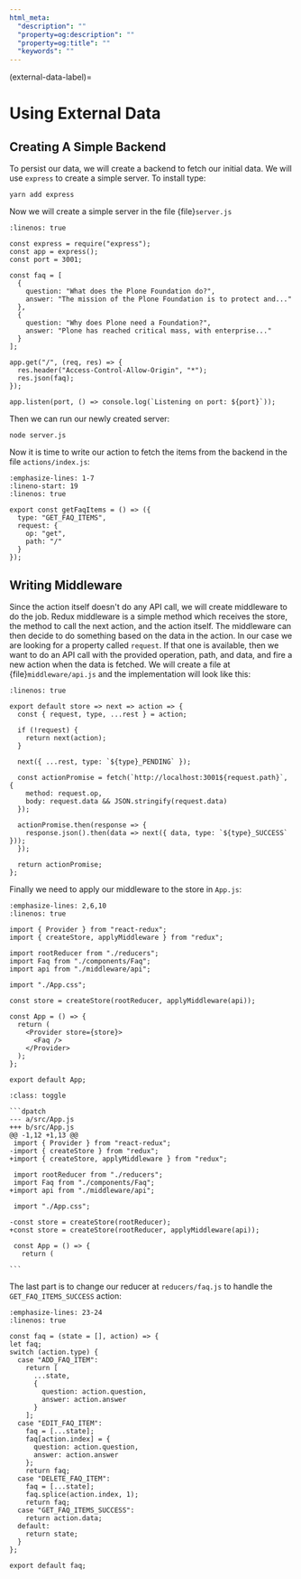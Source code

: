 ```yaml
---
html_meta:
  "description": ""
  "property=og:description": ""
  "property=og:title": ""
  "keywords": ""
---
```


(external-data-label)=

# Using External Data

## Creating A Simple Backend

To persist our data, we will create a backend to fetch our initial data.
We will use `express` to create a simple server.
To install type:

```shell
yarn add express
```

Now we will create a simple server in the file {file}`server.js`

```{code-block} jsx
:linenos: true

const express = require("express");
const app = express();
const port = 3001;

const faq = [
  {
    question: "What does the Plone Foundation do?",
    answer: "The mission of the Plone Foundation is to protect and..."
  },
  {
    question: "Why does Plone need a Foundation?",
    answer: "Plone has reached critical mass, with enterprise..."
  }
];

app.get("/", (req, res) => {
  res.header("Access-Control-Allow-Origin", "*");
  res.json(faq);
});

app.listen(port, () => console.log(`Listening on port: ${port}`));
```

Then we can run our newly created server:

```shell
node server.js
```

Now it is time to write our action to fetch the items from the backend in the file `actions/index.js`:

```{code-block} jsx
:emphasize-lines: 1-7
:lineno-start: 19
:linenos: true

export const getFaqItems = () => ({
  type: "GET_FAQ_ITEMS",
  request: {
    op: "get",
    path: "/"
  }
});
```

## Writing Middleware

Since the action itself doesn't do any API call, we will create middleware to do the job.
Redux middleware is a simple method which receives the store, the method to call the next action, and the action itself.
The middleware can then decide to do something based on the data in the action.
In our case we are looking for a property called `request`.
If that one is available, then we want to do an API call with the provided operation, path, and data, and fire a new action when the data is fetched.
We will create a file at {file}`middleware/api.js` and the implementation will look like this:

```{code-block} jsx
:linenos: true

export default store => next => action => {
  const { request, type, ...rest } = action;

  if (!request) {
    return next(action);
  }

  next({ ...rest, type: `${type}_PENDING` });

  const actionPromise = fetch(`http://localhost:3001${request.path}`, {
    method: request.op,
    body: request.data && JSON.stringify(request.data)
  });

  actionPromise.then(response => {
    response.json().then(data => next({ data, type: `${type}_SUCCESS` }));
  });

  return actionPromise;
};
```

Finally we need to apply our middleware to the store in `App.js`:

```{code-block} jsx
:emphasize-lines: 2,6,10
:linenos: true

import { Provider } from "react-redux";
import { createStore, applyMiddleware } from "redux";

import rootReducer from "./reducers";
import Faq from "./components/Faq";
import api from "./middleware/api";

import "./App.css";

const store = createStore(rootReducer, applyMiddleware(api));

const App = () => {
  return (
    <Provider store={store}>
      <Faq />
    </Provider>
  );
};

export default App;
```

````{admonition} Differences
:class: toggle

```dpatch
--- a/src/App.js
+++ b/src/App.js
@@ -1,12 +1,13 @@
 import { Provider } from "react-redux";
-import { createStore } from "redux";
+import { createStore, applyMiddleware } from "redux";

 import rootReducer from "./reducers";
 import Faq from "./components/Faq";
+import api from "./middleware/api";

 import "./App.css";

-const store = createStore(rootReducer);
+const store = createStore(rootReducer, applyMiddleware(api));

 const App = () => {
   return (

```
````

The last part is to change our reducer at `reducers/faq.js` to handle the `GET_FAQ_ITEMS_SUCCESS` action:

```{code-block} jsx
:emphasize-lines: 23-24
:linenos: true

const faq = (state = [], action) => {
let faq;
switch (action.type) {
  case "ADD_FAQ_ITEM":
    return [
      ...state,
      {
        question: action.question,
        answer: action.answer
      }
    ];
  case "EDIT_FAQ_ITEM":
    faq = [...state];
    faq[action.index] = {
      question: action.question,
      answer: action.answer
    };
    return faq;
  case "DELETE_FAQ_ITEM":
    faq = [...state];
    faq.splice(action.index, 1);
    return faq;
  case "GET_FAQ_ITEMS_SUCCESS":
    return action.data;
  default:
    return state;
  }
};

export default faq;
```
